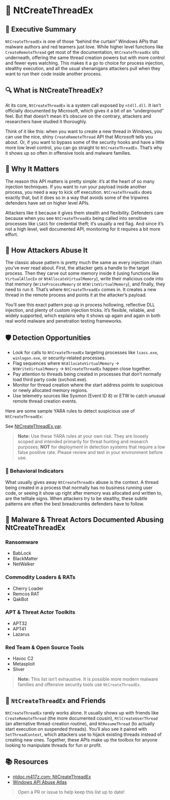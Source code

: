 # 🧵 NtCreateThreadEx 

## 🚀 Executive Summary
`NtCreateThreadEx` is one of those “behind the curtain” Windows APIs that malware authors and red teamers just love. While higher level functions like `CreateRemoteThread` get most of the documentation, `NtCreateThreadEx` sits underneath, offering the same thread creation powers but with more control and fewer eyes watching. This makes it a go to choice for process injection, stealthy execution, and all the usual shenanigans attackers pull when they want to run their code inside another process.

## 🔍 What is NtCreateThreadEx?
At its core, `NtCreateThreadEx` is a system call exposed by `ntdll.dll`. It isn’t officially documented by Microsoft, which gives it a bit of an “underground” feel. But that doesn’t mean it’s obscure on the contrary, attackers and researchers have studied it thoroughly.

Think of it like this: when you want to create a new thread in Windows, you can use the nice, shiny `CreateRemoteThread` API that Microsoft tells you about. Or, if you want to bypass some of the security hooks and have a little more low level control, you can go straight to `NtCreateThreadEx`. That’s why it shows up so often in offensive tools and malware families.

## 🚩 Why It Matters
The reason this API matters is pretty simple: it’s at the heart of so many injection techniques. If you want to run your payload inside another process, you need a way to kick off execution. `NtCreateThreadEx` does exactly that, but it does so in a way that avoids some of the tripwires defenders have set on higher level APIs.

Attackers like it because it gives them stealth and flexibility. Defenders care because when you see `NtCreateThreadEx` being called into sensitive processes like `LSASS` for credential theft; it’s usually a red flag. And since it’s not a high level, well documented API, monitoring for it requires a bit more effort.

## 🧬 How Attackers Abuse It
The classic abuse pattern is pretty much the same as every injection chain you’ve ever read about. First, the attacker gets a handle to the target process. Then they carve out some memory inside it (using functions like `VirtualAllocEx` or `NtAllocateVirtualMemory`), write their malicious code into that memory (`WriteProcessMemory` or `NtWriteVirtualMemory`), and finally, they need to run it. That’s where `NtCreateThreadEx` comes in. It creates a new thread in the remote process and points it at the attacker’s payload.

You’ll see this exact pattern pop up in process hollowing, reflective DLL injection, and plenty of custom injection tricks. It’s flexible, reliable, and widely supported, which explains why it shows up again and again in both real world malware and penetration testing frameworks.

## 🛡️ Detection Opportunities
 - Look for calls to `NtCreateThreadEx` targeting processes like `lsass.exe`, `winlogon.exe`, or security-related processes.
 - Flag sequences where `NtAllocateVirtualMemory` → `NtWriteVirtualMemory` → `NtCreateThreadEx` happen close together.
 - Pay attention to threads being created in processes that don’t normally load third party code (svchost.exe).
 - Monitor for thread creation where the start address points to suspicious or newly allocated memory regions.
 - Use telemetry sources like Sysmon (Event ID 8) or ETW to catch unusual remote thread creation events.

Here are some sample YARA rules to detect suspicious use of `NtCreateThreadEx`:

See [NtCreateThreadEx.yar](./NtCreateThreadEx.yar).

> **Note:** Use these YARA rules at your own risk. They are loosely scoped and intended primarily for threat hunting and research purposes; **NOT** for deployment in detection systems that require a low false positive rate. Please review and test in your environment before use.

### 🐾 Behavioral Indicators
What usually gives away `NtCreateThreadEx` abuse is the context. A thread being created in a process that normally has no business running user code, or seeing it show up right after memory was allocated and written to, are the telltale signs. When attackers try to be stealthy, these subtle patterns are often the best breadcrumbs defenders have to follow.

## 🦠 Malware & Threat Actors Documented Abusing NtCreateThreadEx

### **Ransomware**
 - BabLock
 - BlackMatter
 - NetWalker

### **Commodity Loaders & RATs**
 - Cherry Loader
 - Remcos RAT
 - QakBot

### **APT & Threat Actor Toolkits**
 - APT32
 - APT41
 - Lazarus

### **Red Team & Open Source Tools**
 - Havoc C2
 - Metasploit
 - Sliver
 
> **Note:** This list isn’t exhaustive. It is possible more modern malware families and offensive security tools use `NtCreateThreadEx`.

## 🧵 `NtCreateThreadEx` and Friends
`NtCreateThreadEx` rarely works alone. It usually shows up with friends like `CreateRemoteThread` (the more documented cousin), `RtlCreateUserThread` (an alternative thread-creation routine), and `NtResumeThread` (to actually start execution on suspended threads). You’ll also see it paired with `SetThreadContext`, which attackers use to hijack existing threads instead of creating new ones. Together, these APIs make up the toolbox for anyone looking to manipulate threads for fun or profit.

## 📚 Resources
- [ntdoc.m417z.com: NtCreateThreadEx](https://ntdoc.m417z.com/ntcreatethreadex)
- [Windows API Abuse Atlas](https://github.com/danafaye/WindowsAPIAbuseAtlas)

> Open a PR or issue to help keep this list up to date!